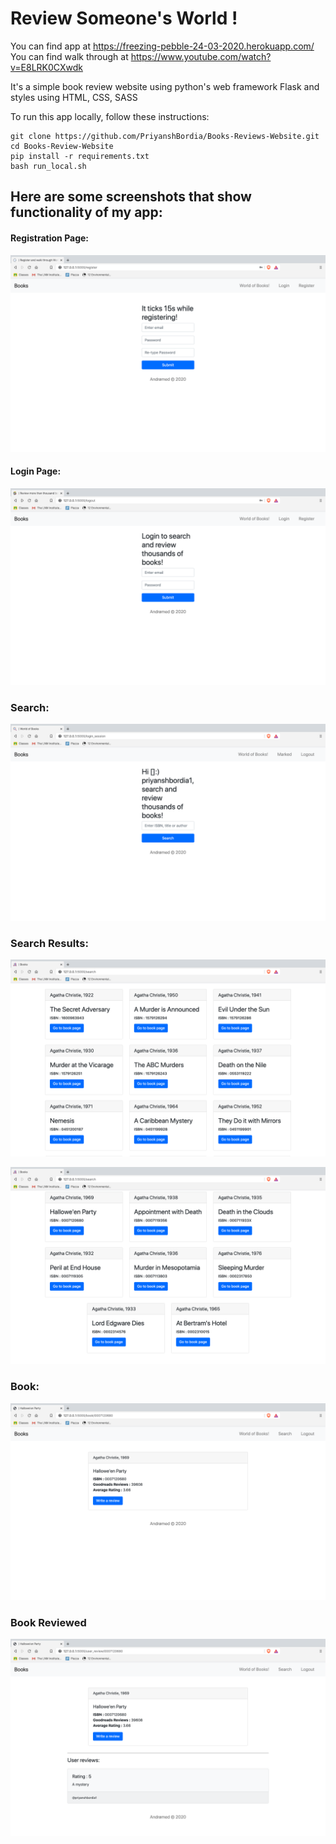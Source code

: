 # Review Someone's World !

You can find app at https://freezing-pebble-24-03-2020.herokuapp.com/
You can find walk through at https://www.youtube.com/watch?v=E8LRK0CXwdk 

It's a simple book review website using python's web framework Flask and styles using HTML, CSS, SASS

To run this app locally, follow these instructions:
```
git clone https://github.com/PriyanshBordia/Books-Reviews-Website.git
cd Books-Review-Website
pip install -r requirements.txt
bash run_local.sh
```
## Here are some screenshots that show functionality of my app:

#### Registration Page:
![Registeration](./screenshots/register.png)

#### Login Page:
![Login](./screenshots/login.png)

### Search:
![Search](./screenshots/search.png)

### Search Results:
![books](./screenshots/books.png)

![books2](./screenshots/books2.png)

### Book:
![book](./screenshots/book.png)

### Book Reviewed
![reviewed](./screenshots/book_review.png)
